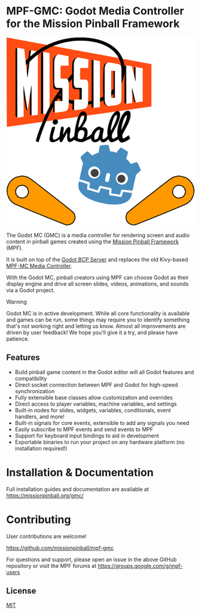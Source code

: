 # MPF-GMC: Godot Media Controller for the Mission Pinball Framework

![Godot BCP Logo](https://github.com/missionpinball/godot-bcp-server/blob/main/icon.png?raw=true)

The Godot MC (GMC) is a media controller for rendering screen and audio content in pinball games created using the [Mission Pinball Framework](https://www.missionpinball.org) (MPF).

It is built on top of the [Godot BCP Server](https://github.com/missionpinball/godot-bcp-server) and replaces the old Kivy-based [MPF-MC Media Controller](https://github.com/missionpinball/mpf-mc).

With the Godot MC, pinball creators using MPF can choose Godot as their display engine and drive all screen slides, videos, animations, and sounds via a Godot project.

> [!WARNING]
> Godot MC is in active development. While all core functionality is available and games can be run, some things may require you to identify something that's not working right and letting us know. Almost all improvements are driven by user feedback! We hope you'll give it a try, and please have patience.

## Features
* Build pinball game content in the Godot editor will all Godot features and compatibility
* Direct socket connection between MPF and Godot for high-speed synchronization
* Fully extensible base classes allow customization and overrides
* Direct access to player variables, machine variables, and settings
* Built-in nodes for slides, widgets, variables, conditionals, event handlers, and more!
* Built-in signals for core events, extensible to add any signals you need
* Easily subscribe to MPF events and send events to MPF
* Support for keyboard input bindings to aid in development
* Exportable binaries to run your project on any hardware platform (no installation required!)

# Installation & Documentation

Full installation guides and documentation are available at https://missionpinball.org/gmc/

# Contributing

User contributions are welcome!

https://github.com/missionpinball/mpf-gmc

For questions and support, please open an issue in the above GitHub repository or visit the MPF forums at https://groups.google.com/g/mpf-users

## License
[MIT](https://choosealicense.com/licenses/mit/)